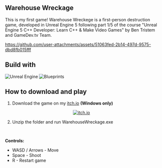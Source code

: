 ## Warehouse Wreckage

This is my first game! Warehouse Wreckege is a first-person destruction game, developed in Unreal Engine 5 following part 1/5 of the course "Unreal Engine 5 C++ Developer: Learn C++ & Make Video Games" by Ben Tristem and GameDev.tv Team.

https://github.com/user-attachments/assets/51063fed-2b14-497d-9575-dbd8fb015fff

## Build with
![Unreal Engine](https://img.shields.io/badge/unrealengine-%23313131.svg?style=for-the-badge&logo=unrealengine&logoColor=white) ![Blueprints](https://img.shields.io/badge/Blueprints-blue?style=for-the-badge&logo=unrealengine&logoColor=white)

## How to download and play
1. Download the game on my <a href="https://thiagoianuch.itch.io/warehouse-wreckage">itch.io</a> **(Windows only)**

<div align="center">
    <a href="https://thiagoianuch.itch.io/warehouse-wreckage">
        <img src="https://github.com/user-attachments/assets/afde8ecb-266b-4d5c-b883-458e620f8375" alt="itch.io"/>
    </a>
</div>
 
2. Unzip the folder and run WarehouseWreckage.exe

<br>

**Controls:**
* WASD / Arrows - Move
* Space - Shoot
* R - Restart game
